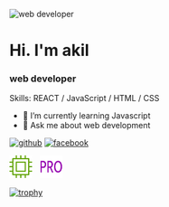 ![web developer ](https://scontent.fcgp1-1.fna.fbcdn.net/v/t39.30808-6/297036718_898197551136851_1532757576325608067_n.png?_nc_cat=108&ccb=1-7&_nc_sid=e3f864&_nc_eui2=AeFehu8b5etRKb74fzFjYVvO3CaR0BqOc-TcJpHQGo5z5LKXXzAym1Y8DIBqqfKBz4YMYuCWEm94oBpbsi-fdzHi&_nc_ohc=1uPlei94ptsAX96-t6t&_nc_zt=23&_nc_ht=scontent.fcgp1-1.fna&oh=00_AT9BCrMPAlVItVUPSOOjjMPkaMmU9yuCmAWwos6n-g4UfQ&oe=62ED265E)

# Hi. I'm akil
### web developer 



Skills: REACT / JavaScript / HTML / CSS

- 🌱 I’m currently learning Javascript  
- 💬 Ask me about web development  


[<img src='https://cdn.jsdelivr.net/npm/simple-icons@3.0.1/icons/github.svg' alt='github' height='40'>](https://github.com/https://github.com/mruakil/mruakil/edit/main/README.md)  [<img src='https://cdn.jsdelivr.net/npm/simple-icons@3.0.1/icons/facebook.svg' alt='facebook' height='40'>](https://www.facebook.com/https://web.facebook.com/profile.php?id=100028398442601)  

<a href='https://docs.github.com/en/developers'><img src='https://raw.githubusercontent.com/acervenky/animated-github-badges/master/assets/devbadge.gif' width='40' height='40'></a> <a href='https://github.com/pricing'><img src='https://raw.githubusercontent.com/acervenky/animated-github-badges/master/assets/pro.gif' width='40' height='40'></a> 

[![trophy](https://github-profile-trophy.vercel.app/?username=https://github.com/mruakil/mruakil/edit/main/README.md)](https://github.com/ryo-ma/github-profile-trophy)


